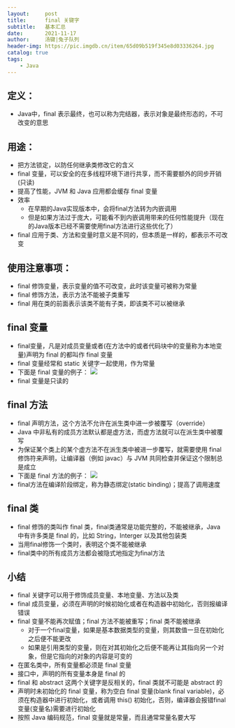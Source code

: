 ```yaml
---
layout:     post
title:      final 关键字
subtitle:   基本汇总
date:       2021-11-17
author:     汤键|兔子队列
header-img: https://pic.imgdb.cn/item/65d09b519f345e8d03336264.jpg
catalog: true
tags:
    - Java
---
```


## **定义：**
- Java中，final 表示最终，也可以称为完结器，表示对象是最终形态的，不可改变的意思

## **用途：**
- 把方法锁定，以防任何继承类修改它的含义
- final 变量，可以安全的在多线程环境下进行共享，而不需要额外的同步开销(只读)
- 提高了性能，JVM 和 Java 应用都会缓存 final 变量
- 效率
  - 在早期的Java实现版本中，会将final方法转为内嵌调用
  - 但是如果方法过于庞大，可能看不到内嵌调用带来的任何性能提升（现在的Java版本已经不需要使用final方法进行这些优化了）
- final 应用于类、方法和变量时意义是不同的，但本质是一样的，都表示不可改变

## **使用注意事项：**
- final 修饰变量，表示变量的值不可改变，此时该变量可被称为常量
- final 修饰方法，表示方法不能被子类重写
- final 用在类的前面表示该类不能有子类，即该类不可以被继承

## **final 变量**
- final变量，凡是对成员变量或者(在方法中的或者代码块中的变量称为本地变量)声明为 final 的都叫作 final 变量
- final 变量经常和 static 关键字一起使用，作为常量
- 下面是 final 变量的例子：
![](https://pic.imgdb.cn/item/65d0ae3d9f345e8d0386f1e8.png)
- final 变量是只读的

## **final 方法**
- final 声明方法，这个方法不允许在派生类中进一步被覆写（override）
- Java 中非私有的成员方法默认都是虚方法，而虚方法就可以在派生类中被覆写
- 为保证某个类上的某个虚方法不在派生类中被进一步覆写，就需要使用 final 修饰符来声明，让编译器（例如 javac）与 JVM 共同检查并保证这个限制总是成立
- 下面是 final 方法的例子：
![](https://pic.imgdb.cn/item/65d0ae3d9f345e8d0386f29b.png)
- final方法在编译阶段绑定，称为静态绑定(static binding)；提高了调用速度

## **final 类**
- final 修饰的类叫作 final 类，final类通常是功能完整的，不能被继承，Java 中有许多类是 final 的，比如 String，Interger 以及其他包装类
- 当用final修饰一个类时，表明这个类不能被继承
- final类中的所有成员方法都会被隐式地指定为final方法

## **小结**
- final 关键字可以用于修饰成员变量、本地变量、方法以及类
- final 成员变量，必须在声明的时候初始化或者在构造器中初始化，否则报编译错误
- final 变量不能再次赋值；final 方法不能被重写；final 类不能被继承
  - 对于一个final变量，如果是基本数据类型的变量，则其数值一旦在初始化之后便不能更改
  - 如果是引用类型的变量，则在对其初始化之后便不能再让其指向另一个对象，但是它指向的对象的内容是可变的
- 在匿名类中，所有变量都必须是 final 变量
- 接口中，声明的所有变量本身是 final 的
- final 和 abstract 这两个关键字是反相关的，final 类就不可能是 abstract 的
- 声明时未初始化的 final 变量，称为空白 final 变量(blank final variable)，必须在构造器中进行初始化，或者调用 this() 初始化，否则，编译器会报错final变量(变量名)需要进行初始化
- 按照 Java 编码规范，final 变量就是常量，而且通常常量名要大写